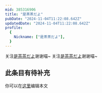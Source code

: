 ```yaml
---
mid: 385316906
title: "是茶茶だよ"
pubDate: "2024-11-04T11:22:08.642Z"
updatedDate: "2024-11-04T11:22:08.642Z"
profile:
  {
    Nickname: ["是茶茶だよ"],
  }
---
```


关注[是茶茶だよ](https://space.bilibili.com/385316906)谢谢喵~ 关注[是茶茶だよ](https://space.bilibili.com/385316906)谢谢喵~

## 此条目有待补充
你可以在[这里](https://github.com/Yuhanawa/VTuber.ICU-Content/edit/master/v/是茶茶だよ/index.md)编辑本文
